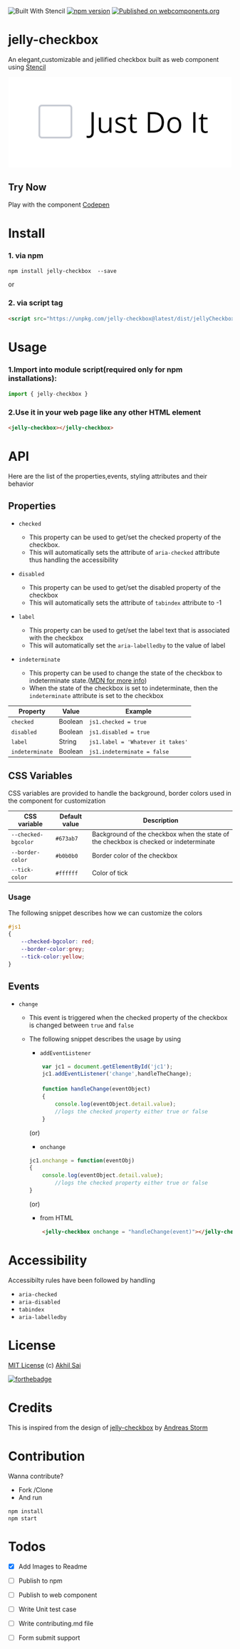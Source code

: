 ![Built With Stencil](https://img.shields.io/badge/-Built%20With%20Stencil-16161d.svg?logo=data%3Aimage%2Fsvg%2Bxml%3Bbase64%2CPD94bWwgdmVyc2lvbj0iMS4wIiBlbmNvZGluZz0idXRmLTgiPz4KPCEtLSBHZW5lcmF0b3I6IEFkb2JlIElsbHVzdHJhdG9yIDE5LjIuMSwgU1ZHIEV4cG9ydCBQbHVnLUluIC4gU1ZHIFZlcnNpb246IDYuMDAgQnVpbGQgMCkgIC0tPgo8c3ZnIHZlcnNpb249IjEuMSIgaWQ9IkxheWVyXzEiIHhtbG5zPSJodHRwOi8vd3d3LnczLm9yZy8yMDAwL3N2ZyIgeG1sbnM6eGxpbms9Imh0dHA6Ly93d3cudzMub3JnLzE5OTkveGxpbmsiIHg9IjBweCIgeT0iMHB4IgoJIHZpZXdCb3g9IjAgMCA1MTIgNTEyIiBzdHlsZT0iZW5hYmxlLWJhY2tncm91bmQ6bmV3IDAgMCA1MTIgNTEyOyIgeG1sOnNwYWNlPSJwcmVzZXJ2ZSI%2BCjxzdHlsZSB0eXBlPSJ0ZXh0L2NzcyI%2BCgkuc3Qwe2ZpbGw6I0ZGRkZGRjt9Cjwvc3R5bGU%2BCjxwYXRoIGNsYXNzPSJzdDAiIGQ9Ik00MjQuNywzNzMuOWMwLDM3LjYtNTUuMSw2OC42LTkyLjcsNjguNkgxODAuNGMtMzcuOSwwLTkyLjctMzAuNy05Mi43LTY4LjZ2LTMuNmgzMzYuOVYzNzMuOXoiLz4KPHBhdGggY2xhc3M9InN0MCIgZD0iTTQyNC43LDI5Mi4xSDE4MC40Yy0zNy42LDAtOTIuNy0zMS05Mi43LTY4LjZ2LTMuNkgzMzJjMzcuNiwwLDkyLjcsMzEsOTIuNyw2OC42VjI5Mi4xeiIvPgo8cGF0aCBjbGFzcz0ic3QwIiBkPSJNNDI0LjcsMTQxLjdIODcuN3YtMy42YzAtMzcuNiw1NC44LTY4LjYsOTIuNy02OC42SDMzMmMzNy45LDAsOTIuNywzMC43LDkyLjcsNjguNlYxNDEuN3oiLz4KPC9zdmc%2BCg%3D%3D&colorA=16161d&style=flat-square)  [![npm version](https://badge.fury.io/js/jelly-checkbox.svg)](https://badge.fury.io/js/jelly-checkbox)  [![Published on webcomponents.org](https://img.shields.io/badge/webcomponents.org-published-blue.svg)](https://www.webcomponents.org/element/owner/my-element)

# jelly-checkbox

An elegant,customizable and jellified checkbox built as web component using [Stencil](https://stenciljs.com/)

![jelly-checkbox](https://raw.githubusercontent.com/akhil0001/jellyCheckbox/master/images/demo.gif)

## Try Now 

Play with the component [Codepen](https://codepen.io/akhil_001/full/qwEdeO)

# Install

### 1. via npm 

```node
npm install jelly-checkbox  --save
```
or

### 2. via script tag
```html
<script src="https://unpkg.com/jelly-checkbox@latest/dist/jellyCheckbox.js"></script>
```

# Usage
### 1.Import into module script(required only for npm installations):

```javascript
import { jelly-checkbox } 
```
### 2.Use it in your web page like any other HTML element
```html
<jelly-checkbox></jelly-checkbox>
```

# API
Here are the list of the properties,events, styling attributes and their behavior
## Properties
- `checked`
    - This property can be used to get/set the checked property of the checkbox.
    - This will automatically sets the attribute of `aria-checked` attribute thus handling the accessibility


- `disabled`
    - This property can be used to get/set the disabled property of the checkbox
    - This will automatically sets the attribute of `tabindex` attribute to -1  

- `label`
    - This property can be used to get/set the label text that is associated with the checkbox
    - This will automatically set the `aria-labelledby` to the value of label

- `indeterminate`
    - This property  can be used to change the state of the checkbox to indeterminate state.([MDN for more info](https://developer.mozilla.org/en-US/docs/Web/HTML/Element/input/checkbox#Indeterminate_state_checkboxes))
    - When the state of the checkbox is set to indeterminate, then the `indeterminate` attribute is set to the checkbox

| Property | Value | Example |
| --------- |------|---------|
| `checked` | Boolean| `js1.checked = true`|
| `disabled`| Boolean | `js1.disabled = true`|
| `label` | String | `js1.label = 'Whatever it takes'`|
| `indeterminate`| Boolean | `js1.indeterminate = false`|

## CSS Variables
CSS variables are provided to handle the background, border colors used in the component for customization

| CSS variable | Default value | Description |
| ------------ |---------------|-------------|
| `--checked-bgcolor`| `#673ab7` | Background of the checkbox when the state of the checkbox is checked or indeterminate|
|`--border-color`| `#b0b0b0` | Border color of the checkbox|
| `--tick-color` | `#ffffff` | Color of tick |

### Usage
The following snippet describes how we can customize the colors 
```css
#js1
{
    --checked-bgcolor: red;
    --border-color:grey;
    --tick-color:yellow;
}
```

## Events

- `change`
  - This event is triggered when the checked property  of the checkbox is changed between `true` and `false`
  - The following snippet describes the usage by using 
  
    - `addEventListener`
    ```javascript
        var jc1 = document.getElementById('jc1');
        jc1.addEventListener('change',handleTheChange);

        function handleChange(eventObject)
        {
            console.log(eventObject.detail.value);
            //logs the checked property either true or false
        }
    ```
    (or)
    - `onchange`
    ```javascript
    jc1.onchange = function(eventObj)
    {
        console.log(eventObject.detail.value);
            //logs the checked property either true or false
    }
    ```
    (or)
    - from HTML
    ```html
        <jelly-checkbox onchange = "handleChange(event)"></jelly-checkbox>
    ```


# Accessibility
Accessibilty rules have been followed by handling 
 - `aria-checked`
 - `aria-disabled`
 - `tabindex`
 - `aria-labelledby`

# License

[MIT License](https://github.com/akhil0001/jellySwitch/blob/master/LICENSE) (c) [Akhil Sai](https://codepen.io/akhil_001/)

[![forthebadge](https://forthebadge.com/images/badges/built-with-love.svg)](https://forthebadge.com)

# Credits
This is inspired from the design of [jelly-checkbox](https://dribbble.com/shots/3281393-Jelly-Checkbox) by [Andreas Storm](https://dribbble.com/andreasstorm)

# Contribution

Wanna contribute?
- Fork /Clone 
- And run
```node
npm install
npm start
```

# Todos

 - [x] Add Images to Readme
 - [ ] Publish to  npm
 - [ ] Publish to web component 
 - [ ] Write Unit test case 
 - [ ] Write contributing.md file
 - [ ] Form submit support
 
